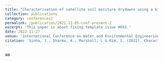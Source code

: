 ```yaml
---
title: "Characterisation of satellite soil moisture drydowns using a bivariate filter"
collection: publications
category: conferences2
permalink: /publication/2021-12-05-conf-present-2
excerpt: 'This paper is about fixing template issue #693.'
date: 2022-11-27
venue: 'International Conference on Water and Environmental Engineering (ICWEE-2022)'
citation: 'Sinha, J., Sharma, A., Marshall, L & Kim, S. (2022). Characterisation of satellite soil moisture drydowns using a bivariate filter. International Conference on Water and Environmental Engineering (ICWEE-2022), 27-30 November 2022, Sydney.'
---
```

aa

